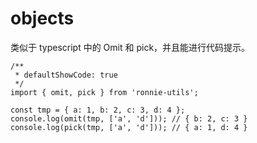 # objects

类似于 typescript 中的 Omit 和 pick，并且能进行代码提示。

```tsx | pure
/**
 * defaultShowCode: true
 */
import { omit, pick } from 'ronnie-utils';

const tmp = { a: 1, b: 2, c: 3, d: 4 };
console.log(omit(tmp, ['a', 'd'])); // { b: 2, c: 3 }
console.log(pick(tmp, ['a', 'd'])); // { a: 1, d: 4 }
```
